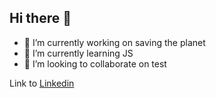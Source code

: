 ## Hi there 👋

- 🔭 I’m currently working on saving the planet
- 🌱 I’m currently learning JS
- 👯 I’m looking to collaborate on test

Link to [Linkedin](https://www.linkedin.com/in/cindy-fan-/)
  
<!--
**Cindy-f/Cindy-f** is a ✨ _special_ ✨ repository because its `README.md` (this file) appears on your GitHub profile.

Here are some ideas to get you started:

- 🔭 I’m currently working on ...
- 🌱 I’m currently learning ...
- 👯 I’m looking to collaborate on ...
- 🤔 I’m looking for help with ...
- 💬 Ask me about ...
- 📫 How to reach me: ...
- 😄 Pronouns: ...
- ⚡ Fun fact: ...
-->
